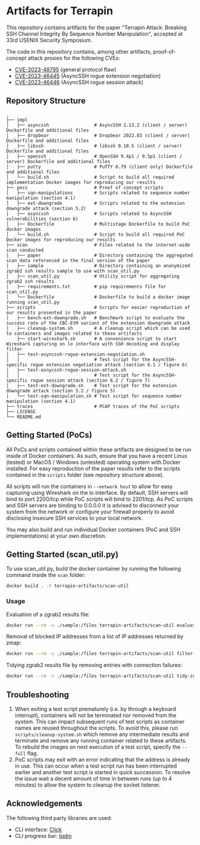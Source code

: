 # Artifacts for Terrapin

This repository contains artifacts for the paper "Terrapin Attack: Breaking SSH Channel Integrity By Sequence Number Manipulation", accepted at 33rd USENIX Security Symposium.

The code in this repository contains, among other artifacts, proof-of-concept attack proxies for the following CVEs:

- [CVE-2023-48795](https://nvd.nist.gov/vuln/detail/CVE-2023-48795) (general protocol flaw)
- [CVE-2023-46445](https://nvd.nist.gov/vuln/detail/CVE-2023-46445) (AsyncSSH rogue extension negotiation)
- [CVE-2023-46446](https://nvd.nist.gov/vuln/detail/CVE-2023-46446) (AsyncSSH rogue session attack)

## Repository Structure

    .
    ├── impl
    │   ├── asyncssh                 # AsyncSSH 2.13.2 (client / server) Dockerfile and additional files
    │   ├── dropbear                 # Dropbear 2022.83 (client / server) Dockerfile and additional files
    │   ├── libssh                   # libssh 0.10.5 (client / server) Dockerfile and additional files
    │   ├── openssh                  # OpenSSH 9.4p1 / 9.5p1 (client / server) Dockerfile and additional files
    │   ├── putty                    # PuTTY 0.79 (client only) Dockerfile and additional files
    │   └── build.sh                 # Script to build all required implementation Docker images for reproducing our results
    ├── pocs                         # Proof of concept scripts
    │   ├── sqn-manipulations        # Scripts related to sequence number manipulation (section 4.1)
    │   ├── ext-downgrade            # Scripts related to the extension downgrade attack (section 5.2)
    │   ├── asyncssh                 # Scripts related to AsyncSSH vulnerabilities (section 6)
    │   ├── Dockerfile               # Multistage Dockerfile to build PoC docker images
    │   └── build.sh                 # Script to build all required PoC Docker images for reproducing our results
    ├── scan                         # Files related to the internet-wide scan conducted
    │   ├── paper                    # Directory containing the aggregated scan data referenced in the final version of the paper
    │   ├── sample	                 # Directory containing an anonymized zgrab2 ssh results sample to use with scan_util.py
    │   ├── scan_util.py             # Utility script for aggregating zgrab2 ssh results
    │   ├── requirements.txt         # pip requirements file for scan_util.py
    │   └── Dockerfile               # Dockerfile to build a docker image running scan_util.py
    ├── scripts                      # Scripts for easier reproduction of our results presented in the paper
    │   ├── bench-ext-downgrade.sh   # Benchmark script to evaluate the success rate of the CBC-EtM variant of the extension downgrade attack
    │   ├── cleanup-system.sh        # A cleanup script which can be used to containers and images related to these artifacts
        ├── start-wireshark.sh       # A convenience script to start Wireshark capturing on lo interface with SSH decoding and display filter
    │   ├── test-asyncssh-rogue-extension-negotiation.sh
    │   │                            # Test script for the AsyncSSH-specific rogue extension negotiation attack (section 6.1 / figure 6)
    │   ├── test-asnycssh-rogue-session-attack.sh
    │   │                            # Test script for the AsyncSSH-specific rogue session attack (section 6.2 / figure 7)
    │   ├── test-ext-downgrade.sh    # Test script for the extension downgrade attack (section 5.2 / figure 5)
    │   └── test-sqn-manipulation.sh # Test script for sequence number manipulation (section 4.1)
    ├── traces                       # PCAP traces of the PoC scripts
    ├── LICENSE
    └── README.md

## Getting Started (PoCs)

All PoCs and scripts contained within these artifacts are designed to be run inside of Docker containers. As such, ensure that you have a recent
Linux (tested) or MacOS / Windows (untested) operating system with Docker installed. For easy reproduction of the paper results refer to the
scripts contained in the `scripts` folder (see repository structure above).

All scripts will run the containers in `--network host` to allow for easy capturing using Wireshark on the lo interface. By default, SSH servers
will bind to port 2200/tcp while PoC scripts will bind to 2201/tcp. As PoC scripts and SSH servers are binding to 0.0.0.0 it is advised to disconnect
your system from the network or configure your firewall properly to avoid disclosing insecure SSH services to your local network.

You may also build and run individual Docker containers (PoC and SSH implementations) at your own discretion.

## Getting Started (scan_util.py)

To use scan_util.py, build the docker container by running the following command inside the `scan` folder:

```bash
docker build . -t terrapin-artifacts/scan-util
```

### Usage

Evaluation of a zgrab2 results file:

```bash
docker run --rm -v ./sample:/files terrapin-artifacts/scan-util evaluate -i /files/sample.json -o /files/sample.acc.json
```

Removal of blocked IP addresses from a list of IP addresses returned by zmap:

```bash
docker run --rm -v ./sample:/files terrapin-artifacts/scan-util filter-blocked-ips -i /files/zmap.csv -o /files/zmap-filtered.csv -b /files/blocklist.txt
```

Tidying zgrab2 results file by removing entries with connection failures:

```bash
docker run --rm -v ./sample:/files terrapin-artifacts/scan-util tidy-zgrab2 -i /files/sample.json -o /files/sample-clean.json
```

## Troubleshooting

1. When exiting a test script prematurely (i.e. by through a keyboard interrupt), containers will not be terminated nor removed from the system. This can impact subsequent runs of
test scripts as container names are reused throughout the scripts. To avoid this, please run `scripts/cleanup-system.sh` which remove any intermediate results and terminate and remove any running container
related to these artifacts. To rebuild the images on next execution of a test script, specify the `--full` flag.
2. PoC scripts may exit with an error indicating that the address is already in use. This can occur when a test script run has been interrupted earlier and another test script
is started in quick succession. To resolve the issue wait a decent amount of time in between runs (up to 4 minutes) to allow the system to cleanup the socket listener.

## Acknowledgements

The following third party libraries are used:

- CLI interface: [Click](https://github.com/pallets/click/)
- CLI progress bar: [tqdm](https://github.com/tqdm/tqdm)
